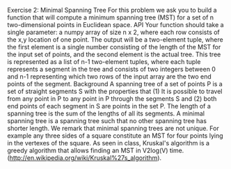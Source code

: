 Exercise 2: Minimal Spanning Tree
For this problem we ask you to build a function that will compute a minimum spanning tree (MST) for a
set of n two-dimensional points in Euclidean space.
API
Your function should take a single parameter: a numpy array of size n x 2, where each row consists of the x,y
location of one point. The output will be a two-element tuple, where the first element is a single number
consisting of the length of the MST for the input set of points, and the second element is the actual tree. This
tree is represented as a list of n-1 two-element tuples, where each tuple represents a segment in the tree and
consists of two integers between 0 and n-1 representing which two rows of the input array are the two end
points of the segment.
Background
A spanning tree of a set of points P is a set of straight segments S with the properties that (1) It is possible to
travel from any point in P to any point in P through the segments S and (2) both end points of each segment in S
are points in the set P. The length of a spanning tree is the sum of the lengths of all its segments. A minimal
spanning tree is a spanning tree such that no other spanning tree has shorter length. We remark that minimal
spanning trees are not unique. For example any three sides of a square constitute an MST for four points lying in
the vertexes of the square. As seen in class, Kruskal's algorithm is a greedy algorithm that allows finding an
MST in V2log(V) time. (http://en.wikipedia.org/wiki/Kruskal%27s_algorithm).
